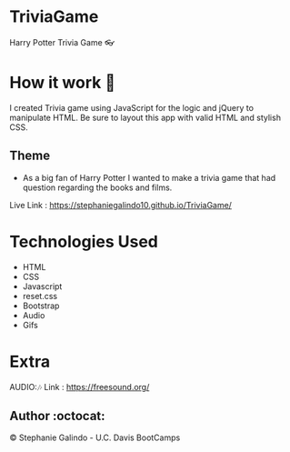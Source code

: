 # TriviaGame
Harry Potter Trivia Game :eyeglasses:

# How it work 	:email:
I created  Trivia game using JavaScript for the logic and jQuery to manipulate HTML. Be sure to layout this app with valid HTML and stylish CSS.

## Theme
* As a big fan of Harry Potter I wanted to make a trivia game that had question regarding the books and films.



Live Link :  https://stephaniegalindo10.github.io/TriviaGame/
# Technologies Used

* HTML
* CSS
* Javascript
* reset.css
* Bootstrap
* Audio
* Gifs
# Extra
AUDIO:🎶 Link : https://freesound.org/

## Author :octocat:
© Stephanie Galindo - U.C. Davis BootCamps

